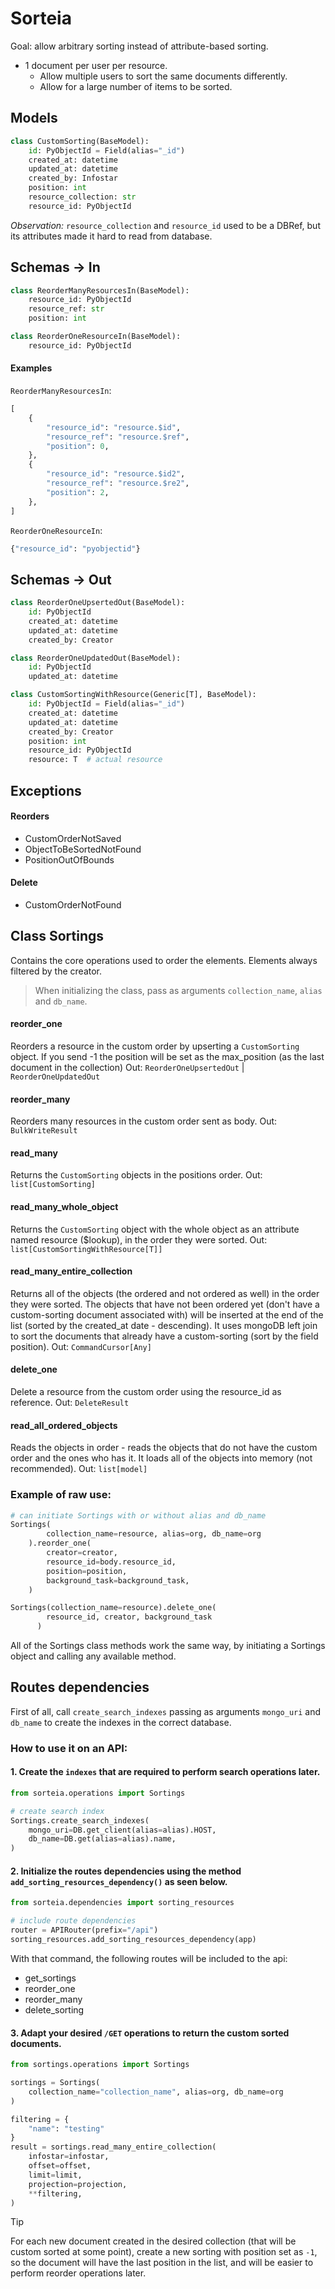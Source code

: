# Sorteia
Goal: allow arbitrary sorting instead of attribute-based sorting.

- 1 document per user per resource.
  - Allow multiple users to sort the same documents differently.
  - Allow for a large number of items to be sorted.

## Models
```python
class CustomSorting(BaseModel):
    id: PyObjectId = Field(alias="_id")
    created_at: datetime
    updated_at: datetime
    created_by: Infostar
    position: int
    resource_collection: str 
    resource_id: PyObjectId
```
_Observation:_ `resource_collection` and `resource_id` used to be a DBRef, but its attributes made it hard to read from database.

## Schemas -> In
```python
class ReorderManyResourcesIn(BaseModel):
    resource_id: PyObjectId
    resource_ref: str
    position: int

class ReorderOneResourceIn(BaseModel):
    resource_id: PyObjectId
```

#### Examples
`ReorderManyResourcesIn`: 
```python
[
    { 
        "resource_id": "resource.$id",
        "resource_ref": "resource.$ref",
        "position": 0,
    },
    { 
        "resource_id": "resource.$id2",
        "resource_ref": "resource.$re2",
        "position": 2,
    },
]
```

`ReorderOneResourceIn`:
```python
{"resource_id": "pyobjectid"}
```

## Schemas -> Out
```python
class ReorderOneUpsertedOut(BaseModel):
    id: PyObjectId
    created_at: datetime
    updated_at: datetime
    created_by: Creator

class ReorderOneUpdatedOut(BaseModel):
    id: PyObjectId
    updated_at: datetime

class CustomSortingWithResource(Generic[T], BaseModel):
    id: PyObjectId = Field(alias="_id")
    created_at: datetime
    updated_at: datetime
    created_by: Creator
    position: int
    resource_id: PyObjectId
    resource: T  # actual resource
```

## Exceptions
#### Reorders
- CustomOrderNotSaved
- ObjectToBeSortedNotFound
- PositionOutOfBounds 
#### Delete
- CustomOrderNotFound

## Class Sortings
Contains the core operations used to order the elements. Elements always filtered by the creator. 

> When initializing the class, pass as arguments `collection_name`, `alias` and `db_name`. 

#### reorder_one
Reorders a resource in the custom order by upserting a `CustomSorting` object. If you send -1 the position will be set as the max_position (as the last document in the collection)
Out: `ReorderOneUpsertedOut` | `ReorderOneUpdatedOut`

#### reorder_many
Reorders many resources in the custom order sent as body.
Out: `BulkWriteResult`

#### read_many
Returns the `CustomSorting` objects in the positions order.
Out: `list[CustomSorting]`

#### read_many_whole_object
Returns the `CustomSorting` object with the whole object as an attribute named resource ($lookup), in the order they were sorted.
Out: `list[CustomSortingWithResource[T]]`

#### read_many_entire_collection
Returns all of the objects (the ordered and not ordered as well) in the order they were sorted. The objects that have not been ordered yet (don't have a custom-sorting document associated with) will be inserted at the end of the list (sorted by the created_at date - descending).
It uses mongoDB left join to sort the documents that already have a custom-sorting (sort by the field position).
Out: `CommandCursor[Any]` 

#### delete_one
Delete a resource from the custom order using the resource_id as reference. 
Out: `DeleteResult`

#### read_all_ordered_objects
Reads the objects in order - reads the objects that do not have the custom order and the ones who has it. It loads all of the objects into memory (not recommended).
Out: `list[model]`

### Example of raw use:
```python
# can initiate Sortings with or without alias and db_name
Sortings(
        collection_name=resource, alias=org, db_name=org
    ).reorder_one(
        creator=creator,
        resource_id=body.resource_id,
        position=position,
        background_task=background_task,
    )

Sortings(collection_name=resource).delete_one(
        resource_id, creator, background_task
      )
```
All of the Sortings class methods work the same way, by initiating a Sortings object and calling any available method.


## Routes dependencies
First of all, call `create_search_indexes` passing as arguments `mongo_uri` and `db_name` to create the indexes in the correct database.

### How to use it on an API:
#### 1. Create the `indexes` that are required to perform search operations later.
```python
from sorteia.operations import Sortings

# create search index
Sortings.create_search_indexes(
    mongo_uri=DB.get_client(alias=alias).HOST,
    db_name=DB.get(alias=alias).name,
)
```

#### 2. Initialize the routes dependencies using the method `add_sorting_resources_dependency()` as seen below.
```python
from sorteia.dependencies import sorting_resources

# include route dependencies
router = APIRouter(prefix="/api")
sorting_resources.add_sorting_resources_dependency(app)
```
With that command, the following routes will be included to the api:
- get_sortings
- reorder_one
- reorder_many
- delete_sorting


#### 3. Adapt your desired `/GET` operations to return the custom sorted documents. 
```python
from sortings.operations import Sortings

sortings = Sortings(
    collection_name="collection_name", alias=org, db_name=org
)

filtering = { 
    "name": "testing"
}
result = sortings.read_many_entire_collection(
    infostar=infostar,
    offset=offset,
    limit=limit,
    projection=projection,
    **filtering,
)
```
> [!TIP]
> For each new document created in the desired collection (that will be custom sorted at some point), create a new sorting with position set as `-1`, so the document will have the last position in the list, and will be easier to perform reorder operations later.